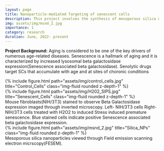 ```yaml
---
layout: page
title: Nanoparticle-mediated Targeting of senescent cells
description: This project involves the synthesis of mesoporous silica nanoparticles that can selectively deliver senolytic to senescent cells.
img: assets/img/msnd_2.jpg
importance: 1
category: research
duration: June, 2022- present
---
```


**Project Background:** Aging is considered to be one of the key drivers of numerous age-related diseases. Senescence is a hallmark of aging and it is characterized by increased lysosomal beta galactosidase expression(Senescence associated beta galactosidase). Senolytic drugs target SCs that accumulate with age and at sites of choronic conditions

<div class="row">
    <div class="col-sm mt-3 mt-md-0">
        {% include figure.html path="assets/img/control_cells.jpg" title="Control_Cells" class="img-fluid rounded z-depth-1" %}
    </div>
    <div class="col-sm mt-3 mt-md-0">
        {% include figure.html path="assets/img/H202_SIPS.jpg" title="Senescent_Cells" class="img-fluid rounded z-depth-1" %}
    </div>
</div>
<div class="caption">
     Mouse fibroblasts(NIH/3T3) stained to observe Beta Galactosidase expression imaged through inverted microscopy. Left- NIH/3T3 cells Right- NIH/3T3 cells treated with H2O2 to induced Stress induced premature senescence. Blue stained cells indicate positive Senescence associated beta galactosidase expression.
</div>

<div class="row">
    <div class="col-sm mt-3 mt-md-0">
        {% include figure.html path="assets/img/msnd_2.jpg" title="Silica_NPs" class="img-fluid rounded z-depth-1" %}
    </div> 
</div>
<div class="caption">
     Mesoporous silica nanoparticles viewed through Field emission scanning electron micrscopy(FESEM).
</div>





